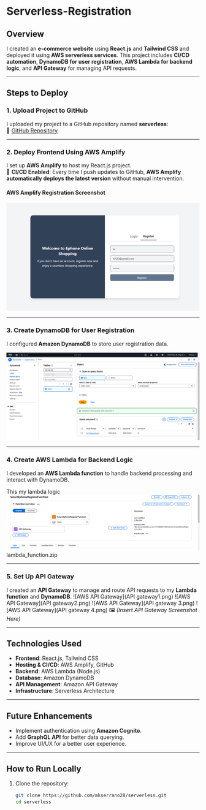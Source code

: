 # Serverless-Registration

## Overview
I created an **e-commerce website** using **React.js** and **Tailwind CSS** and deployed it using **AWS serverless services**. This project includes **CI/CD automation**, **DynamoDB for user registration**, **AWS Lambda for backend logic**, and **API Gateway** for managing API requests.

---

## Steps to Deploy

### **1. Upload Project to GitHub**
I uploaded my project to a GitHub repository named **serverless**:  
🔗 [GitHub Repository](https://github.com/mkserrano28/serverless)

---

### **2. Deploy Frontend Using AWS Amplify**
I set up **AWS Amplify** to host my React.js project.  
📌 **CI/CD Enabled**: Every time I push updates to GitHub, **AWS Amplify automatically deploys the latest version** without manual intervention.

#### **AWS Amplify Registration Screenshot**
![AWS Amplify Registration](Registration.png)

---

### **3. Create DynamoDB for User Registration**
I configured **Amazon DynamoDB** to store user registration data.

![AWS DynamoDB Data](DynamoDb.png)

---

### **4. Create AWS Lambda for Backend Logic**
I developed an **AWS Lambda function** to handle backend processing and interact with DynamoDB.

This my lambda logic
![AWS Lambda](Lambda.png)
lambda_function.zip

---

### **5. Set Up API Gateway**
I created an **API Gateway** to manage and route API requests to my **Lambda function** and **DynamoDB**.
![AWS API Gateway](API gateway1.png)
![AWS API Gateway](API gateway2.png)
![AWS API Gateway](API gateway 3.png)
![AWS API Gateway](API gateway 4.png)
🖼️ *(Insert API Gateway Screenshot Here)*

---

## **Technologies Used**
- **Frontend**: React.js, Tailwind CSS
- **Hosting & CI/CD**: AWS Amplify, GitHub
- **Backend**: AWS Lambda (Node.js)
- **Database**: Amazon DynamoDB
- **API Management**: Amazon API Gateway
- **Infrastructure**: Serverless Architecture

---

## **Future Enhancements**
- Implement authentication using **Amazon Cognito**.
- Add **GraphQL API** for better data querying.
- Improve UI/UX for a better user experience.

---

## **How to Run Locally**
1. Clone the repository:
   ```sh
   git clone https://github.com/mkserrano28/serverless.git
   cd serverless
